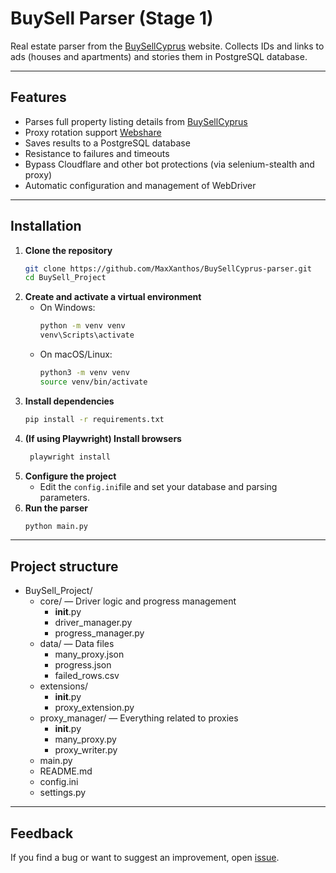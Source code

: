 # BuySell Parser (Stage 1)

Real estate parser from the [BuySellCyprus](https://www.buysellcyprus.com) website.
Collects IDs and links to ads (houses and apartments) and stories them in PostgreSQL database.

---

## Features

- Parses full property listing details from [BuySellCyprus](https://www.buysellcyprus.com)
- Proxy rotation support [Webshare](https://www.webshare.io/)
- Saves results to a PostgreSQL database
- Resistance to failures and timeouts
- Bypass Cloudflare and other bot protections (via selenium-stealth and proxy)
- Automatic configuration and management of WebDriver

---

## Installation

1. **Clone the repository**
    ```bash
    git clone https://github.com/MaxXanthos/BuySellCyprus-parser.git
    cd BuySell_Project
    ```
2. **Create and activate a virtual environment**
   - On Windows:
     ```bash
     python -m venv venv
     venv\Scripts\activate
     ```
   - On macOS/Linux:
     ```bash
     python3 -m venv venv
     source venv/bin/activate
     ```
3. **Install dependencies**
    ```bash
    pip install -r requirements.txt
    ```
4. **(If using Playwright) Install browsers**
    ```bash
     playwright install
     ```
5. **Configure the project**
   - Edit the `config.ini`file and set your database and parsing parameters.
6. **Run the parser**
    ```bash
    python main.py
    ```

---

## Project structure

- BuySell_Project/
  - core/ — Driver logic and progress management
    - __init__.py
    - driver_manager.py
    - progress_manager.py
  - data/ — Data files
    - many_proxy.json
    - progress.json
    - failed_rows.csv
  - extensions/
    - __init__.py
    - proxy_extension.py
  - proxy_manager/ — Everything related to proxies
    - __init__.py
    - many_proxy.py
    - proxy_writer.py
  - main.py
  - README.md
  - config.ini
  - settings.py

---

## Feedback
If you find a bug or want to suggest an improvement, open [issue](https://github.com/MaxXanthos/BuySellCyprus-parser/issues).